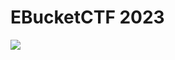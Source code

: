 # EBucketCTF 2023
    
  
![](https://github.com/albertominan/WriteUps/blob/e0823ae7827c759926ee0b9c9bc524d4bf7c5b94/WEB/EBucket-2023/Capturas/portada.png)
